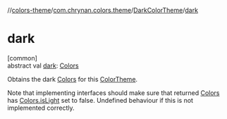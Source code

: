 //[colors-theme](../../../index.md)/[com.chrynan.colors.theme](../index.md)/[DarkColorTheme](index.md)/[dark](dark.md)

# dark

[common]\
abstract val [dark](dark.md): [Colors](../-colors/index.md)

Obtains the dark [Colors](../-colors/index.md) for this [ColorTheme](../-color-theme/index.md).

Note that implementing interfaces should make sure that returned [Colors](../-colors/index.md) has [Colors.isLight](../-colors/is-light.md) set to false. Undefined behaviour if this is not implemented correctly.
